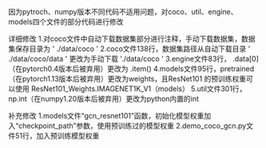 因为pytroch、numpy版本不同代码不适用问题，对coco、util、engine、models四个文件的部分代码进行修改

详细修改
1.对coco文件中自动下载数据集部分进行注释，手动下载数据集，数据集保存目录为 ' ./data/coco ' 
2.coco文件138行，数据集路径从自动下载目录 ' ./data/coco/data ' 更改为手动下载 './data/coco '
3.engine文件83行， .data[0]（在pytorch0.4版本后被弃用）更改为 .item()
4.models文件95行，pretrained（在pytorch1.13版本后被弃用）更改为weights，且ResNet101 的预训练权重可以使用 ResNet101_Weights.IMAGENET1K_V1（models）
5.util文件301行，np.int（在numpy1.20版本后被弃用）更改为python内置的int

补充修改
1.models文件“gcn_resnet101”函数，初始化模型权重加入“checkpoint_path”参数，使用预训练过的模型权重
2.demo_coco_gcn.py文件51行，加入预训练模型权重
